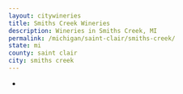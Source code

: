 ```yaml
---
layout: citywineries
title: Smiths Creek Wineries
description: Wineries in Smiths Creek, MI
permalink: /michigan/saint-clair/smiths-creek/
state: mi
county: saint clair
city: smiths creek
---
```

-
